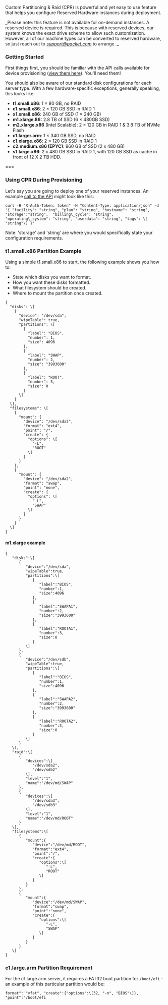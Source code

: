 <!--<meta>
{
    "title":"Custom Partioning & Raid",
}
</meta>-->

Custom Partitioning & Raid (CPR) is powerful and yet easy to use feature that helps you configure Reserved Hardware instances during deployment.  

_Please note: this feature is not available for on-demand instances.  A reserved device is required.  This is because with reserved devices, our system knows the exact drive scheme to allow such customization.  However, all of our machine types can be converted to reserved hardware, so just reach out to _[_support@packet.com_](mailto:support@packet.com)_ to arrange.  _

  

### Getting Started

First things first, you should be familiar with the API calls available for device provisioning ([view them here](https://www.packet.com/developers/api/devices/)).   You'll need them!

You should also be aware of our standard disk configurations for each server type.  With a few hardware-specific exceptions, generally speaking, this looks like:

*   **t1.small.x86**:   1 × 80 GB, no RAID
*   **c1.small.x86**:   2 × 120 GB SSD in RAID 1
*   **x1.small.x86**:   240 GB of SSD (1 × 240 GB)
*   **m1.xlarge.86:**   2.8 TB of SSD (6 × 480GB SSD)
*   **m2.xlarge.x86** (Intel Scalable): 2 × 120 GB in RAID 1 & 3.8 TB of NVMe Flash 
*   **c1.larger.arm**: 1 × 340 GB SSD, no RAID
*   **c1.xlarge.x86**:  2 × 120 GB SSD in RAID 1
*   **c2.medium.x86 (EPYC)**: 960 GB of SSD (2 x 480 GB)
*   **s1.large.x86**:  2 x 480 GB SSD in RAID 1, with 120 GB SSD as cache in front of 12 X 2 TB HDD. 

  

===

### Using CPR During Provisioning

Let's say you are going to deploy one of your reserved instances. An example [call to the API](https://www.packet.com/developers/api/devices/) might look like this: 

```
curl -H "X-Auth-Token: token" -H "Content-Type: application/json" -d  '{ "facility": "string", "plan": "string", "hostname": "string", "storage":"string",  "billing\_cycle": "string",    "operating\_system": "string", "userdata": "string", "tags": \[    "string"\] }'
````
Note: 'storage' and 'string' are where you would specifically state your configuration requirements.

  

### t1.small.x86 Partition Example

Using a simple t1.small.x86 to start, the following example shows you how to:

*   State which disks you want to format. 
*   How you want these disks formatted.
*   What filesystem should be created.  
*   Where to mount the partition once created. 

```
{
  "disks": \[
    {
      "device": "/dev/sda",
      "wipeTable": true,
      "partitions": \[
        {
          "label": "BIOS",
          "number": 1,
          "size": 4096
        },
        {
          "label": "SWAP",
          "number": 2,
          "size": "3993600"
        },
        {
          "label": "ROOT",
          "number": 3,
          "size": 0
        }
      \]
    }
  \],
  "filesystems": \[
    {
      "mount": {
        "device": "/dev/sda3",
        "format": "ext4",
        "point": "/",
        "create": {
          "options": \[
            "-L",
            "ROOT"
          \]
        }
      }
    },
    {
      "mount": {
        "device": "/dev/sda2",
        "format": "swap",
        "point": "none",
        "create": {
          "options": \[
            "-L",
            "SWAP"
          \]
        }
      }
    }
  \]
}
```
  


#### m1.xlarge example

```
{  
   "disks":\[  
      {  
         "device":"/dev/sda",
         "wipeTable":true,
         "partitions":\[  
            {  
               "label":"BIOS",
               "number":1,
               "size":4096
            },
            {  
               "label":"SWAPA1",
               "number":2,
               "size":"3993600"
            },
            {  
               "label":"ROOTA1",
               "number":3,
               "size":0
            }
         \]
      },
      {  
         "device":"/dev/sdb",
         "wipeTable":true,
         "partitions":\[  
            {  
               "label":"BIOS",
               "number":1,
               "size":4096
            },
            {  
               "label":"SWAPA2",
               "number":2,
               "size":"3993600"
            },
            {  
               "label":"ROOTA2",
               "number":3,
               "size":0
            }
         \]
      }
   \],
   "raid":\[  
      {  
         "devices":\[  
            "/dev/sda2",
            "/dev/sdb2"
         \],
         "level":"1",
         "name":"/dev/md/SWAP"
      },
      {  
         "devices":\[  
            "/dev/sda3",
            "/dev/sdb3"
         \],
         "level":"1",
         "name":"/dev/md/ROOT"
      }
   \],
   "filesystems":\[  
      {  
         "mount":{  
            "device":"/dev/md/ROOT",
            "format":"ext4",
            "point":"/",
            "create":{  
               "options":\[  
                  "-L",
                  "ROOT"
               \]
            }
         }
      },
      {  
         "mount":{  
            "device":"/dev/md/SWAP",
            "format":"swap",
            "point":"none",
            "create":{  
               "options":\[  
                  "-L",
                  "SWAP"
               \]
            }
         }
      }
   \]
}
```

### c1.large.arm Partition Requirement

For the c1.large.arm server, it requires a FAT32 boot partition for `/boot/efi` - an example of this particular partition would be: 

`format": "vfat", "create":{"options":\[32, "-n", "BIOS"\]}, "point":"/boot/efi`
